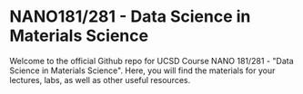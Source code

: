 # NANO181/281 - Data Science in Materials Science

Welcome to the official Github repo for UCSD Course NANO 181/281 - 
"Data Science in Materials Science". Here, you will find the materials for your
lectures, labs, as well as other useful resources.
